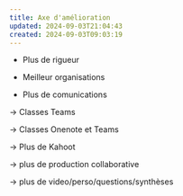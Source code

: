 ```yaml
---
title: Axe d'amélioration
updated: 2024-09-03T21:04:43
created: 2024-09-03T09:03:19
---
```


- Plus de rigueur

- Meilleur organisations

- Plus de comunications

-\> Classes Teams

-\> Classes Onenote et Teams

-\> Plus de Kahoot

-\> plus de production collaborative

-\> plus de video/perso/questions/synthèses

